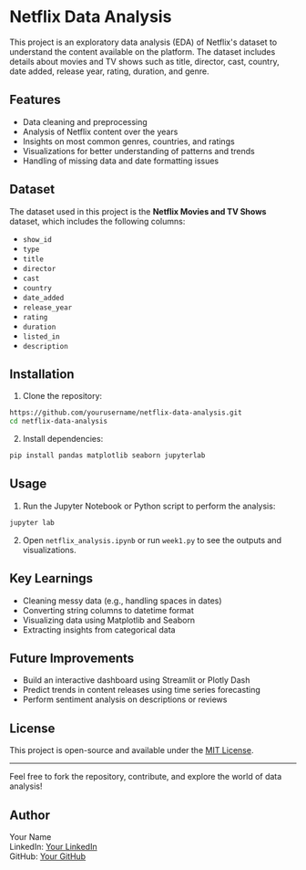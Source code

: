 # Netflix Data Analysis

This project is an exploratory data analysis (EDA) of Netflix's dataset to understand the content available on the platform. The dataset includes details about movies and TV shows such as title, director, cast, country, date added, release year, rating, duration, and genre.

## Features

- Data cleaning and preprocessing
- Analysis of Netflix content over the years
- Insights on most common genres, countries, and ratings
- Visualizations for better understanding of patterns and trends
- Handling of missing data and date formatting issues

## Dataset

The dataset used in this project is the **Netflix Movies and TV Shows** dataset, which includes the following columns:

- `show_id`
- `type`
- `title`
- `director`
- `cast`
- `country`
- `date_added`
- `release_year`
- `rating`
- `duration`
- `listed_in`
- `description`

## Installation

1. Clone the repository:
```bash
https://github.com/yourusername/netflix-data-analysis.git
cd netflix-data-analysis
```

2. Install dependencies:
```bash
pip install pandas matplotlib seaborn jupyterlab
```

## Usage

1. Run the Jupyter Notebook or Python script to perform the analysis:
```bash
jupyter lab
```
2. Open `netflix_analysis.ipynb` or run `week1.py` to see the outputs and visualizations.

## Key Learnings

- Cleaning messy data (e.g., handling spaces in dates)
- Converting string columns to datetime format
- Visualizing data using Matplotlib and Seaborn
- Extracting insights from categorical data

## Future Improvements

- Build an interactive dashboard using Streamlit or Plotly Dash
- Predict trends in content releases using time series forecasting
- Perform sentiment analysis on descriptions or reviews

## License

This project is open-source and available under the [MIT License](LICENSE).

---

Feel free to fork the repository, contribute, and explore the world of data analysis!

## Author

Your Name  
LinkedIn: [Your LinkedIn](https://linkedin.com/in/yourprofile)  
GitHub: [Your GitHub](https://github.com/yourusername)

